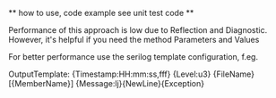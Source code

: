 ﻿** how to use, code example see unit test code **

Performance of this approach is low due to Reflection and Diagnostic.
However, it's helpful if you need the method Parameters and Values

For better performance use the serilog template configuration, f.eg. 

OutputTemplate: {Timestamp:HH:mm:ss,fff} {Level:u3} {FileName} [{MemberName}] {Message:lj}{NewLine}{Exception}

